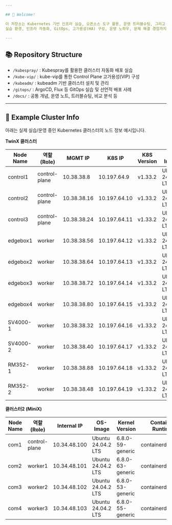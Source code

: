 ```yaml
---

## 👋 Welcome!

이 저장소는 Kubernetes 기반 인프라 실습, 오픈소스 도구 활용, 운영 트러블슈팅, 그리고 실전 배포 경험을 한 곳에 모으기 위해 만들어졌습니다.
실습 환경, 인프라 자동화, GitOps, 고가용성(HA) 구성, 운영 노하우, 문제 해결 경험까지 모두 기록합니다.

---
```


## 📚 Repository Structure

- `/kubespray/` : Kubespray를 활용한 클러스터 자동화 배포 실습
- `/kube-vip/` : kube-vip를 통한 Control Plane 고가용성(VIP) 구성
- `/kubeadm/` : kubeadm 기반 클러스터 설치 및 관리
- `/gitops/` : ArgoCD, Flux 등 GitOps 실습 및 선언적 배포 사례
- `/docs/` : 공통 개념, 운영 노트, 트러블슈팅, 비교 분석 등

---

## 🚀 Example Cluster Info

아래는 실제 실습/운영 중인 Kubernetes 클러스터의 노드 정보 예시입니다.

<summary><b>TwinX 클러스터</b></summary>

<table>
  <thead>
    <tr>
      <th>Node Name</th>
      <th>역할(Role)</th>
      <th>MGMT IP</th>
      <th>K8S IP</th>
      <th>K8S Version</th>
      <th>OS-Image</th>
      <th>Kernel Version</th>
      <th>Container Runtime</th>
    </tr>
  </thead>
  <tbody>
    <tr>
      <td>control1</td>
      <td>control-plane</td>
      <td>10.38.38.8</td>
      <td>10.197.64.9</td>
      <td>v1.33.2</td>
      <td>Ubuntu 24.04.2 LTS</td>
      <td>6.8.0-62-generic</td>
      <td>containerd://2.0.5</td>
    </tr>
    <tr>
      <td>control2</td>
      <td>control-plane</td>
      <td>10.38.38.16</td>
      <td>10.197.64.10</td>
      <td>v1.33.2</td>
      <td>Ubuntu 24.04.2 LTS</td>
      <td>6.8.0-53-generic</td>
      <td>containerd://2.0.5</td>
    </tr>
    <tr>
      <td>control3</td>
      <td>control-plane</td>
      <td>10.38.38.24</td>
      <td>10.197.64.11</td>
      <td>v1.33.2</td>
      <td>Ubuntu 24.04.2 LTS</td>
      <td>6.8.0-62-generic</td>
      <td>containerd://2.0.5</td>
    </tr>
    <tr>
      <td>edgebox1</td>
      <td>worker</td>
      <td>10.38.38.56</td>
      <td>10.197.64.12</td>
      <td>v1.33.2</td>
      <td>Ubuntu 24.04.2 LTS</td>
      <td>6.11.0-26-generic</td>
      <td>containerd://2.0.5</td>
    </tr>
    <tr>
      <td>edgebox2</td>
      <td>worker</td>
      <td>10.38.38.64</td>
      <td>10.197.64.13</td>
      <td>v1.33.2</td>
      <td>Ubuntu 24.04.2 LTS</td>
      <td>6.11.0-26-generic</td>
      <td>containerd://2.0.5</td>
    </tr>
    <tr>
      <td>edgebox3</td>
      <td>worker</td>
      <td>10.38.38.72</td>
      <td>10.197.64.14</td>
      <td>v1.33.2</td>
      <td>Ubuntu 24.04.2 LTS</td>
      <td>6.11.0-26-generic</td>
      <td>containerd://2.0.5</td>
    </tr>
    <tr>
      <td>edgebox4</td>
      <td>worker</td>
      <td>10.38.38.80</td>
      <td>10.197.64.15</td>
      <td>v1.33.2</td>
      <td>Ubuntu 24.04.2 LTS</td>
      <td>6.11.0-26-generic</td>
      <td>containerd://2.0.5</td>
    </tr>
    <tr>
      <td>SV4000-1</td>
      <td>worker</td>
      <td>10.38.38.32</td>
      <td>10.197.64.16</td>
      <td>v1.33.2</td>
      <td>Ubuntu 24.04.2 LTS</td>
      <td>6.11.0-26-generic</td>
      <td>containerd://2.0.5</td>
      <td>-</td>
      <td>-</td>
    </tr>
    <tr>
      <td>SV4000-2</td>
      <td>worker</td>
      <td>10.38.38.40</td>
      <td>10.197.64.17</td>
      <td>v1.33.2</td>
      <td>Ubuntu 24.04.2 LTS</td>
      <td>6.11.0-26-generic</td>
      <td>containerd://2.0.5</td>
      <td>-</td>
      <td>-</td>
    </tr>
    <tr>
      <td>RM352-1</td>
      <td>worker</td>
      <td>10.38.38.88</td>
      <td>10.197.64.18</td>
      <td>v1.33.2</td>
      <td>Ubuntu 24.04.2 LTS</td>
      <td>6.11.0-26-generic</td>
      <td>containerd://2.0.5</td>
      <td>-</td>
      <td>-</td>
    </tr>
    <tr>
      <td>RM352-2</td>
      <td>worker</td>
      <td>10.38.38.48</td>
      <td>10.197.64.19</td>
      <td>v1.33.2</td>
      <td>Ubuntu 24.04.2 LTS</td>
      <td>6.11.0-26-generic</td>
      <td>containerd://2.0.5</td>
      <td>-</td>
      <td>-</td>
    </tr>
  </tbody>
</table>


<summary><b>클러스터2 (MiniX)</b></summary>

<table>
  <thead>
    <tr>
      <th>Node Name</th>
      <th>역할(Role)</th>
      <th>Internal IP</th>
      <th>OS-Image</th>
      <th>Kernel Version</th>
      <th>Container Runtime</th>
    </tr>
  </thead>
  <tbody>
    <tr>
      <td>com1</td>
      <td>control-plane</td>
      <td>10.34.48.100</td>
      <td>Ubuntu 24.04.2 LTS</td>
      <td>6.8.0-59-generic</td>
      <td>containerd://2.0.3</td>
    </tr>
    <tr>
      <td>com2</td>
      <td>worker1</td>
      <td>10.34.48.101</td>
      <td>Ubuntu 24.04.2 LTS</td>
      <td>6.8.0-63-generic</td>
      <td>containerd://2.0.3</td>
    </tr>
    <tr>
      <td>com3</td>
      <td>worker2</td>
      <td>10.34.48.102</td>
      <td>Ubuntu 24.04.2 LTS</td>
      <td>6.8.0-53-generic</td>
      <td>containerd://2.0.3</td>
    </tr>
    <tr>
      <td>com4</td>
      <td>worker3</td>
      <td>10.34.48.103</td>
      <td>Ubuntu 24.04.2 LTS</td>
      <td>6.8.0-55-generic</td>
      <td>containerd://2.0.3</td>
    </tr>
  </tbody>
</table>

</details>

